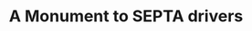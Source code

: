 ---
pid: LS9
title: A Monument to SEPTA drivers
location_transcription: on a bus
zipcode: '19130'
outside_phl: 
neighborhood: Art Museum,Francisville
age: '31'
age_range: 30-39
instagram: 
image_file_name: LS_9.jpg
proposal_transcription: A figure jumping onto a bus, saying //I made it!//
topic: Philadelphia
topic_summary: '0'
type: Other No Form
keywords_other: 
credit: 
image_labels: 
twitter: annaforr
facebook: 
permalink: "/monuments/ls9/"
layout: item-page
---